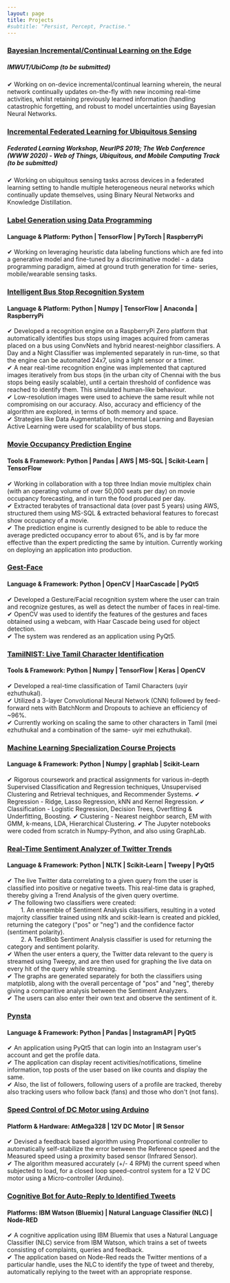 ```yaml
---
layout: page
title: Projects
#subtitle: "Persist, Percept, Practise."
---
```


### <span class="fa fa-file about-icon"></span> <u>Bayesian Incremental/Continual Learning on the Edge</u>
##### IMWUT/UbiComp (to be submitted)
✔ Working on on-device incremental/continual learning wherein, the neural network continually updates on-the-fly with new incoming real-time activities, whilst retaining previously learned information (handling catastrophic forgetting, and robust to model uncertainties using Bayesian Neural Networks.

### <span class="fa fa-file about-icon"></span> <u>Incremental Federated Learning for Ubiquitous Sensing</u>
##### Federated Learning Workshop, NeurIPS 2019; The Web Conference (WWW 2020) - Web of Things, Ubiquitous, and Mobile Computing Track (to be submitted)
✔ Working on ubiquitous sensing tasks across devices in a federated learning setting to handle multiple heterogeneous neural networks which continually update themselves, using Binary Neural Networks and Knowledge Distillation.

### <span class="fa fa-file about-icon"></span> <u>Label Generation using Data Programming</u>
#### Language & Platform: Python | TensorFlow | PyTorch | RaspberryPi
✔ Working on leveraging heuristic data labeling functions which are fed into a generative model and fine-tuned by a discriminative model - a data programming paradigm, aimed at ground truth generation for time- series, mobile/wearable sensing tasks.

### <span class="fa fa-file about-icon"></span> [<u>Intelligent Bus Stop Recognition System</u>](https://github.com/gauthamkrishna-g/Intelligent-Bus-Stop-Recognition-System)
#### Language & Platform: Python | Numpy | TensorFlow | Anaconda | RaspberryPi
✔ Developed a recognition engine on a RaspberryPi Zero platform that automatically identifies bus stops using images acquired from cameras placed on a bus using ConvNets and hybrid nearest-neighbor classifiers. A Day and a Night Classifier was implemented separately in run-time, so that the engine can be automated 24x7, using a light sensor or a timer.<br>
✔ A near real-time recognition engine was implemented that captured images iteratively from bus stops (in the urban city of Chennai with the bus stops being easily scalable), until a certain threshold of confidence was reached to identify them. This simulated human-like behaviour. <br>
✔ Low-resolution images were used to achieve the same result while not compromising on our accuracy. Also, accuracy and efficiency of the algorithm are explored, in terms of both memory and space.<br>
✔ Strategies like Data Augmentation, Incremental Learning and Bayesian Active Learning were used for scalability of bus stops.

### <span class="fa fa-file about-icon"></span> <u>Movie Occupancy Prediction Engine</u>
#### Tools & Framework: Python | Pandas | AWS | MS-SQL | Scikit-Learn | TensorFlow
✔ Working in collaboration with a top three Indian movie multiplex chain (with an operating volume of over 50,000 seats per day) on movie occupancy forecasting, and in turn the food produced per day.<br>
✔ Extracted terabytes of transactional data (over past 5 years) using AWS, structured them using MS-SQL & extracted behavioral features to
forecast show occupancy of a movie.<br>
✔ The prediction engine is currently designed to be able to reduce the average predicted occupancy error to about 6%, and is by far more effective than the expert predicting the same by intuition. Currently working on deploying an application into production.<br>

### <span class="fa fa-file about-icon"></span> [<u>Gest-Face</u>](https://github.com/gauthamkrishna-g/Gest-Face)
#### Language & Framework: Python | OpenCV | HaarCascade | PyQt5
✔ Developed a Gesture/Facial recognition system where the user can train and recognize gestures, as well as detect the number of faces in real-time.<br>
✔ OpenCV was used to identify the features of the gestures and faces obtained using a webcam, with Haar Cascade being used for object detection.<br>
✔ The system was rendered as an application using PyQt5.<br>

### <span class="fa fa-file about-icon"></span> <u>TamilNIST: Live Tamil Character Identification</u>
#### Tools & Framework: Python | Numpy | TensorFlow | Keras | OpenCV
✔ Developed a real-time classification of Tamil Characters (uyir ezhuthukal).<br>
✔ Utilized a 3-layer Convolutional Neural Network (CNN) followed by feed-forward nets with BatchNorm and Dropouts to achieve an efficiency of ~96%.<br>
✔ Currently working on scaling the same to other characters in Tamil (mei ezhuthukal and a combination of the same- uyir mei ezhuthukal).<br>

### <span class="fa fa-file about-icon"></span> <u>Machine Learning Specialization Course Projects</u>
#### Language & Framework: Python | Numpy | graphlab | Scikit-Learn
✔ Rigorous coursework and practical assignments for various in-depth Supervised Classification and Regression techniques, Unsupervised Clustering and Retrieval techniques, and Recommender Systems.
✔ Regression - Ridge, Lasso Regression, kNN and Kernel Regression.
✔ Classification - Logistic Regression, Decision Trees, Overfitting & Underfitting, Boosting.
✔ Clustering - Nearest neighbor search, EM with GMM, k-means, LDA, Hierarchical Clustering.
✔ The Jupyter notebooks were coded from scratch in Numpy-Python, and also using GraphLab.<br>

### <span class="fa fa-file about-icon"></span> [<u>Real-Time Sentiment Analyzer of Twitter Trends</u>](https://github.com/gauthamkrishna-g/Real-Time-Sentiment-Analyzer-of-Twitter-Trends)
#### Language & Framework: Python | NLTK | Scikit-Learn | Tweepy | PyQt5
✔ The live Twitter data correlating to a given query from the user is classified into positive or negative tweets. This real-time data is graphed, thereby giving a Trend Analysis of the given query overtime.<br>
✔ The following two classifiers were created:<br>
&nbsp;&nbsp;&nbsp;&nbsp;&nbsp;&nbsp;&nbsp;&nbsp;1. An ensemble of Sentiment Analysis classifiers, resulting in a voted majority classifier trained using nltk and scikit-learn is created and pickled, returning the category ("pos" or "neg") and the confidence factor (sentiment polarity).<br>
&nbsp;&nbsp;&nbsp;&nbsp;&nbsp;&nbsp;&nbsp;&nbsp;2. A TextBlob Sentiment Analysis classifier is used for returning the category and sentiment polarity.<br>
✔ When the user enters a query, the Twitter data relevant to the query is streamed using Tweepy, and are then used for graphing the live data on every hit of the query while streaming.<br>
✔ The graphs are generated separately for both the classifiers using matplotlib, along with the overall percentage of "pos" and "neg", thereby giving a comparitive analysis between the Sentiment Analyzers.<br>
✔ The users can also enter their own text and observe the sentiment of it.<br>

### <span class="fa fa-file about-icon"></span> <u>Pynsta</u>
#### Language & Framework: Python | Pandas | InstagramAPI | PyQt5
✔ An application using PyQt5 that can login into an Instagram user's account and get the profile data.<br>
✔ The application can display recent activities/notifications, timeline information, top posts of the user based on like counts and display the same.<br>
✔ Also, the list of followers, following users of a profile are tracked, thereby also tracking users who follow back (fans) and those who don't (not fans).<br>

### <span class="fa fa-file about-icon"></span> <u>Speed Control of DC Motor using Arduino</u>
#### Platform & Hardware: AtMega328 | 12V DC Motor | IR Sensor
✔ Devised a feedback based algorithm using Proportional controller to automatically self-stabilize the error between the Reference speed and the Measured speed using a proximity based sensor (Infrared Sensor).<br>
✔ The algorithm measured accurately (+/- 4 RPM) the current speed when subjected to load, for a closed loop speed-control system for a 12 V DC motor using a Micro-controller (Arduino).<br>

### <span class="fa fa-file about-icon"></span> <u>Cognitive Bot for Auto-Reply to Identified Tweets</u>
#### Platforms: IBM Watson (Bluemix) | Natural Language Classifier (NLC) | Node-RED
✔ A cognitive application using IBM Bluemix that uses a Natural Language Classifier (NLC) service from IBM Watson, which trains a set of tweets consisting of complaints, queries and feedback.<br>
✔ The application based on Node-Red reads the Twitter mentions of a particular handle, uses the NLC to identify the type of tweet and thereby, automatically replying to the tweet with an appropriate response.<br>

